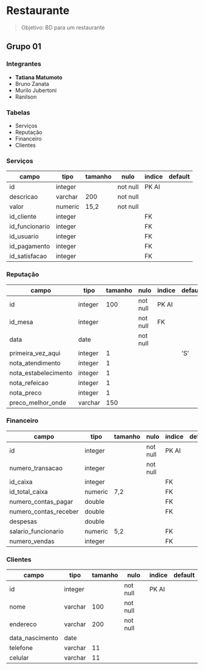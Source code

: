 # Restaurante

> Objetivo: BD para um restaurante

## Grupo 01

### Integrantes

- **Tatiana Matumoto**
- Bruno Zanata
- Murilo Jubertoni
- Ranilson

### Tabelas

- Serviços
- Reputação
- Financeiro
- Clientes

### Serviços

| campo          | tipo    | tamanho | nulo     | indice | default |
| -------------- | ------- | ------- | -------- | ------ | ------- |
| id             | integer |         | not null | PK AI  |         |
| descricao      | varchar | 200     | not null |        |         |
| valor          | numeric | 15,2    | not null |        |         |
| id_cliente     | integer |         |          | FK     |         |
| id_funcionario | integer |         |          | FK     |         |
| id_usuario     | integer |         |          | FK     |         |
| id_pagamento   | integer |         |          | FK     |         |
| id_satisfacao  | integer |         |          | FK     |         |

### Reputação

| campo                | tipo    | tamanho | nulo     | indice | default |
| -------------------- | ------- | ------- | -------- | ------ | ------- |
| id                   | integer | 100     | not null | PK AI  |         |
| id_mesa              | integer |         | not null | FK     |         |
| data                 | date    |         | not null |        |         |
| primeira_vez_aqui    | integer | 1       |          |        | 'S'     |
| nota_atendimento     | integer | 1       |          |        |         |
| nota_estabelecimento | integer | 1       |          |        |         |
| nota_refeicao        | integer | 1       |          |        |         |
| nota_preco           | integer | 1       |          |        |         |
| preco_melhor_onde    | varchar | 150     |          |        |         |

### Financeiro

| campo                 | tipo    | tamanho | nulo     | indice | default |
| --------------------- | ------- | ------- | -------- | ------ | ------- |
| id                    | integer |         | not null | PK AI  |         |
| numero_transacao      | integer |         | not null |        |         |
| id_caixa              | integer |         |          | FK     |         |
| id_total_caixa        | numeric | 7,2     |          | FK     |         |
| numero_contas_pagar   | double  |         |          | FK     |         |
| numero_contas_receber | double  |         |          | FK     |         |
| despesas              | double  |         |          |        |         |
| salario_funcionario   | numeric | 5,2     |          | FK     |         |
| numero_vendas         | integer |         |          | FK     |         |

### Clientes

| campo           | tipo    | tamanho | nulo     | indice | default |
| --------------- | ------- | ------- | -------- | ------ | ------- |
| id              | integer |         | not null | PK AI  |         |
| nome            | varchar | 100     | not null |        |         |
| endereco        | varchar | 200     | not null |        |         |
| data_nascimento | date    |         |          |        |         |
| telefone        | varchar | 11      |          |        |         |
| celular         | varchar | 11      |          |        |         |
